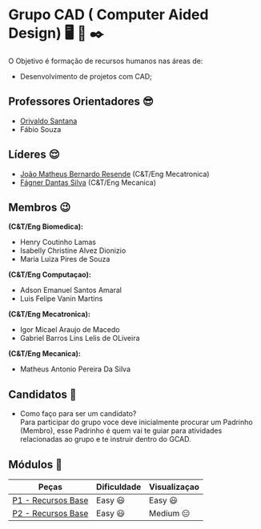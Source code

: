 # Grupo CAD ( Computer Aided Design) :desktop_computer: :wrench: :black_nib:

O Objetivo é formação de recursos humanos nas áreas de:
* Desenvolvimento de projetos com CAD;

## Professores Orientadores :sunglasses:
* [Orivaldo Santana](https://github.com/orivaldosantana)
* Fábio Souza

## Líderes :relieved:
* [João Matheus Bernardo Resende](https://github.com/jmathbr)           (C&T/Eng Mecatronica)
* [Fágner Dantas Silva](https://github.com/fagner147)                           (C&T/Eng Mecanica)

## Membros :wink:
**(C&T/Eng Biomedica):**
* Henry Coutinho Lamas                    
* Isabelly Christine Alvez Dionizio       
* Maria Luiza Pires de Souza   

**(C&T/Eng Computaçao):**
* Adson Emanuel Santos Amaral             
* Luis Felipe Vanin Martins  

**(C&T/Eng Mecatronica):**
* Igor Micael Araujo de Macedo            
* Gabriel Barros Lins Lelis de OLiveira   

**(C&T/Eng Mecanica):**
* Matheus Antonio Pereira Da Silva        

            
## Candidatos :runner:
* Como faço para ser um candidato?<br>
Para participar do grupo voce deve inicialmente procurar um Padrinho (Membro), esse Padrinho é quem vai te guiar para atividades relacionadas ao grupo e te instruir dentro do GCAD.
## Módulos :nut_and_bolt:
| Peças | Dificuldade | Visualizaçao |
| ------ | ------ | ------ |
| [P1 - Recursos Base](https://github.com/Natalnet/GCAD/tree/master/P1) | Easy :smiley: | Easy :smiley:|
| [P2 - Recursos Base](https://github.com/Natalnet/GCAD/tree/master/P2) | Easy :smiley:| Medium :expressionless: |
<br>




